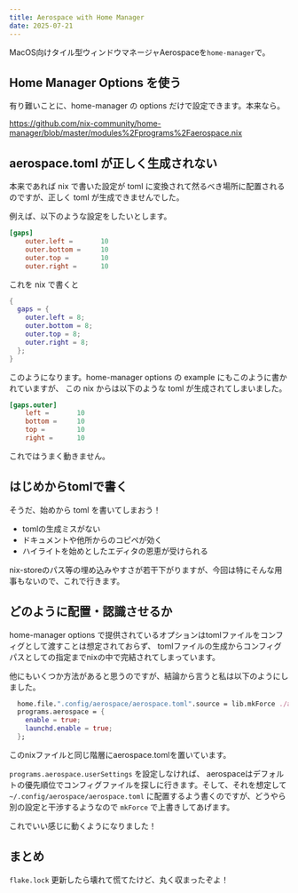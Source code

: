```yaml
---
title: Aerospace with Home Manager
date: 2025-07-21
---
```


MacOS向けタイル型ウィンドウマネージャAerospaceを`home-manager`で。

## Home Manager Options を使う

有り難いことに、home-manager の options だけで設定できます。本来なら。

https://github.com/nix-community/home-manager/blob/master/modules%2Fprograms%2Faerospace.nix

## aerospace.toml が正しく生成されない

本来であれば nix で書いた設定が toml に変換されて然るべき場所に配置されるのですが、正しく toml が生成できませんでした。

例えば、以下のような設定をしたいとします。

```toml
[gaps]
    outer.left =       10
    outer.bottom =     10
    outer.top =        10
    outer.right =      10
```

これを nix で書くと

```nix
{
  gaps = {
    outer.left = 8;
    outer.bottom = 8;
    outer.top = 8;
    outer.right = 8;
  };
}
```

このようになります。home-manager options の example にもこのように書かれていますが、
この nix からは以下のような toml が生成されてしまいました。

```toml
[gaps.outer]
    left =       10
    bottom =     10
    top =        10
    right =      10
```

これではうまく動きません。

## はじめからtomlで書く

そうだ、始めから toml を書いてしまおう！

- tomlの生成ミスがない
- ドキュメントや他所からのコピペが効く
- ハイライトを始めとしたエディタの恩恵が受けられる

nix-storeのパス等の埋め込みやすさが若干下がりますが、今回は特にそんな用事もないので、これで行きます。

## どのように配置・認識させるか

home-manager options で提供されているオプションはtomlファイルをコンフィグとして渡すことは想定されておらず、
tomlファイルの生成からコンフィグパスとしての指定までnixの中で完結されてしまっています。

他にもいくつか方法があると思うのですが、結論から言うと私は以下のようにしました。

```nix
  home.file.".config/aerospace/aerospace.toml".source = lib.mkForce ./aerospace.toml;
  programs.aerospace = {
    enable = true;
    launchd.enable = true;
  };
```

このnixファイルと同じ階層にaerospace.tomlを置いています。

`programs.aerospace.userSettings` を設定しなければ、
aerospaceはデフォルトの優先順位でコンフィグファイルを探しに行きます。そして、それを想定して
`~/.config/aerospace/aerospace.toml` に配置するよう書くのですが、どうやら別の設定と干渉するようなので `mkForce` で上書きしてあげます。

これでいい感じに動くようになりました！

## まとめ

`flake.lock` 更新したら壊れて慌てたけど、丸く収まったぞよ！
